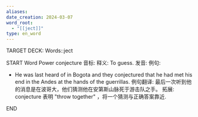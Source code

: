 ```yaml
---
aliases: 
date_creation: 2024-03-07
word_root:
  - "[[ject]]"
type: en_word
---
```

TARGET DECK: Words::ject

START
Word Power
conjecture
音标: 
释义:
To guess.
发音:
例句:
- He was last heard of in Bogota and they conjectured that he had met his end in the Andes at the hands of the guerrillas.
例句翻译:
最后一次听到他的消息是在波哥大，他们猜测他在安第斯山脉死于游击队之手。
拓展:
conjecture 表明 "throw together" ，将一个猜测与正确答案靠近.
<!--ID: 1709741156895-->
END